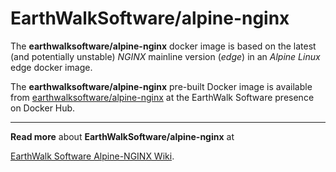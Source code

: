 # EarthWalkSoftware/alpine-nginx  

The **earthwalksoftware/alpine-nginx** docker image is based on the latest (and potentially unstable) _NGINX_ mainline version (_edge_) in an  _Alpine Linux_ edge docker image.  

The **earthwalksoftware/alpine-nginx** pre-built Docker image is available from [earthwalksoftware/alpine-nginx](https://hub.docker.com/r/earthwalksoftware/alpine-nginx/) at the EarthWalk Software presence on Docker Hub.

----

**Read more** about **EarthWalkSoftware/alpine-nginx** at  

   [EarthWalk Software Alpine-NGINX Wiki](https://github.com/EarthWalkSoftware/alpine-nginx/wiki).

